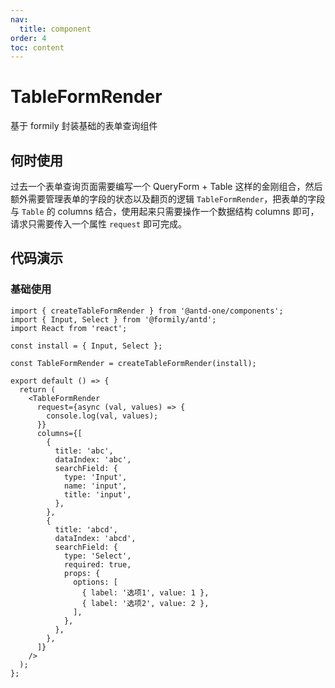 ```yaml
---
nav:
  title: component
order: 4
toc: content
---
```


# TableFormRender

基于 formily 封装基础的表单查询组件

## 何时使用

过去一个表单查询页面需要编写一个 QueryForm + Table 这样的金刚组合，然后额外需要管理表单的字段的状态以及翻页的逻辑 `TableFormRender`，把表单的字段 与 `Table` 的 columns 结合，使用起来只需要操作一个数据结构 columns 即可，请求只需要传入一个属性 `request` 即可完成。

## 代码演示

### 基础使用

```tsx
import { createTableFormRender } from '@antd-one/components';
import { Input, Select } from '@formily/antd';
import React from 'react';

const install = { Input, Select };

const TableFormRender = createTableFormRender(install);

export default () => {
  return (
    <TableFormRender
      request={async (val, values) => {
        console.log(val, values);
      }}
      columns={[
        {
          title: 'abc',
          dataIndex: 'abc',
          searchField: {
            type: 'Input',
            name: 'input',
            title: 'input',
          },
        },
        {
          title: 'abcd',
          dataIndex: 'abcd',
          searchField: {
            type: 'Select',
            required: true,
            props: {
              options: [
                { label: '选项1', value: 1 },
                { label: '选项2', value: 2 },
              ],
            },
          },
        },
      ]}
    />
  );
};
```
